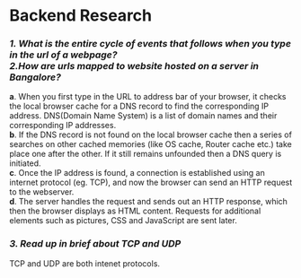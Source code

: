 # Backend Research
### *1. What is the entire cycle of events that follows when you type in the url of a webpage? <br/> 2.How are urls mapped to website hosted on a server in Bangalore?*


__a__.  When you first type in the URL to address bar of your browser, it  checks the local browser cache for a DNS record to find the corresponding IP address.
DNS(Domain Name System) is a list of domain names and their corresponding IP addresses.<br /> __b__.  If the DNS record is not found on the local browser cache 
then a series of searches on other cached memories (like OS cache, Router cache etc.) take place one after the other. If it still remains unfounded then a DNS query is initiated.<br /> 
__c__.  Once the IP address is found, a connection is established using an internet protocol (eg. TCP), and now the browser can send an HTTP request to the webserver.<br />__d__.  The server handles the
request and sends out an HTTP response, which then the browser displays as HTML content. Requests for additional elements such as pictures, CSS and JavaScript
are sent later.<br/>
### *3. Read up in brief about TCP and UDP*
TCP and UDP are both intenet protocols.
